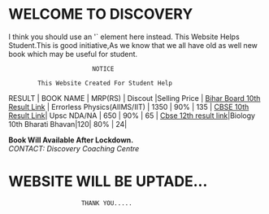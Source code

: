 #        WELCOME TO DISCOVERY                                    
  I think you should use an '<addr>` element here instead.
This Website Helps Student.This is good initiative,As we know that we all have old as well new book which may be useful for student.                     
                        
                           NOTICE
                            
            This Website Created For Student Help    
                           
                    


   RESULT       | BOOK NAME |  MRP(RS) | Discout |Selling Price |
   [Bihar Board 10th Result Link](http://biharboardonline.bihar.gov.in/)   | Errorless Physics(AIIMS/IIT) | 1350 | 90% | 135 |
  [ CBSE 10th Result Link](http://cbseresults.nic.in/class10/class10th19.htm/)| Upsc NDA/NA | 650 | 90% | 65 |
  [Cbse 12th result link](http://cbseresults.nic.in/class12/Class12th19.htm/)|Biology 10th Bharati Bhavan|120| 80% | 24|
  
   
 **Book Will Available After Lockdown.**  
 *CONTACT: Discovery Coaching Centre* 

  
#         WEBSITE WILL BE UPTADE...
                        THANK YOU.....
